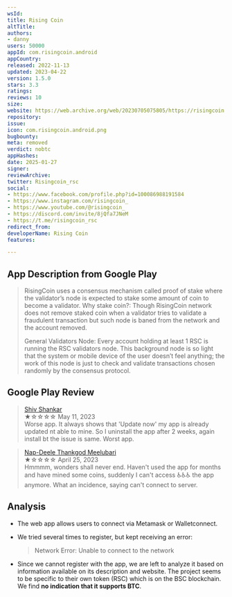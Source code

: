 ```yaml
---
wsId: 
title: Rising Coin
altTitle: 
authors:
- danny
users: 50000
appId: com.risingcoin.android
appCountry: 
released: 2022-11-13
updated: 2023-04-22
version: 1.5.0
stars: 3.3
ratings: 
reviews: 10
size: 
website: https://web.archive.org/web/20230705075805/https://risingcoin.io/
repository: 
issue: 
icon: com.risingcoin.android.png
bugbounty: 
meta: removed
verdict: nobtc
appHashes: 
date: 2025-01-27
signer: 
reviewArchive: 
twitter: Risingcoin_rsc
social:
- https://www.facebook.com/profile.php?id=100086988191584
- https://www.instagram.com/risingcoin_
- https://www.youtube.com/@risingcoin_
- https://discord.com/invite/8jQfa7JNeM
- https://t.me/risingcoin_rsc
redirect_from: 
developerName: Rising Coin
features: 

---
```


## App Description from Google Play

> RisingCoin uses a consensus mechanism called proof of stake where the validator’s node is expected to stake some amount of coin to become a validator. Why stake coin?: Though RisingCoin network does not remove staked coin when a validator tries to validate a fraudulent transaction but such node is baned from the network and the account removed.
>
> General Validators Node: Every account holding at least 1 RSC is running the RSC validators node. This background node is so light that the system or mobile device of the user doesn’t feel anything; the work of this node is just to check and validate transactions chosen randomly by the consensus protocol.

## Google Play Review

> [Shiv Shankar](https://play.google.com/store/apps/details?id=com.risingcoin.android&gl=in)<br>
  ★☆☆☆☆ May 11, 2023 <br>
       Worse app. It always shows that 'Update now' my app is already updated nt able to mine. So I uninstall the app after 2 weeks, again install bt the issue is same. Worst app.

> [Nap-Deele Thankgod Meelubari](https://play.google.com/store/apps/details?id=com.risingcoin.android&gl=in)<br>
  ★☆☆☆☆ April 25, 2023 <br>
       Hmmmm, wonders shall never end. Haven't used the app for months and have mined some coins, suddenly I can't access ♿♿♿ the app anymore. What an incidence, saying can't connect to server.

## Analysis

- The web app allows users to connect via Metamask or Walletconnect.
- We tried several times to register, but kept receiving an error:

   > Network Error: Unable to connect to the network

- Since we cannot register with the app, we are left to analyze it based on information available on its description and website. The project seems to be specific to their own token (RSC) which is on the BSC blockchain. We find **no indication that it supports BTC**.
